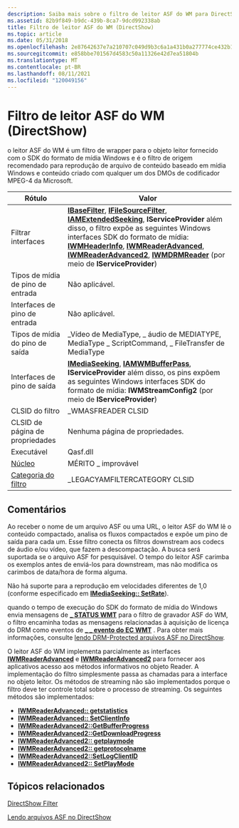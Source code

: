```yaml
---
description: Saiba mais sobre o filtro de leitor ASF do WM para DirectShow. este é um filtro de wrapper para o objeto leitor que é fornecido com o SDK do formato de mídia Windows.
ms.assetid: 82b9f849-b9dc-439b-8ca7-9dcd992338ab
title: Filtro de leitor ASF do WM (DirectShow)
ms.topic: article
ms.date: 05/31/2018
ms.openlocfilehash: 2e87642637e7a210707c049d9b3c6a1a431b0a277774ce432b1c5c962ff2f317
ms.sourcegitcommit: e858bbe701567d4583c50a11326e42d7ea51804b
ms.translationtype: MT
ms.contentlocale: pt-BR
ms.lasthandoff: 08/11/2021
ms.locfileid: "120049156"
---
```

# <a name="wm-asf-reader-filter-directshow"></a>Filtro de leitor ASF do WM (DirectShow)

o leitor ASF do WM é um filtro de wrapper para o objeto leitor fornecido com o SDK do formato de mídia Windows e é o filtro de origem recomendado para reprodução de arquivo de conteúdo baseado em mídia Windows e conteúdo criado com qualquer um dos DMOs de codificador MPEG-4 da Microsoft.



| Rótulo | Valor |
|------------------------------------------|-------------------------------------------------------------------------------------------------------------------------------------------------------------------------------------------------------------------------------------------------------------------------------------------------------------------------------------------------------------------------------------------------------------------------------------------------------------------------------------------|
| Filtrar interfaces                        | [**IBaseFilter**](/windows/desktop/api/Strmif/nn-strmif-ibasefilter), [**IFileSourceFilter**](/windows/desktop/api/Strmif/nn-strmif-ifilesourcefilter), [**IAMExtendedSeeking**](/previous-versions/windows/desktop/api/Qnetwork/nn-qnetwork-iamextendedseeking), **IServiceProvider** além disso, o filtro expõe as seguintes Windows interfaces SDK do formato de mídia: [**IWMHeaderInfo**](/previous-versions/windows/desktop/api/wmsdkidl/nn-wmsdkidl-iwmheaderinfo), [**IWMReaderAdvanced**](/previous-versions/windows/desktop/api/wmsdkidl/nn-wmsdkidl-iwmreaderadvanced), [**IWMReaderAdvanced2**](/previous-versions/windows/desktop/api/wmsdkidl/nn-wmsdkidl-iwmreaderadvanced2), [**IWMDRMReader**](/previous-versions/windows/desktop/api/wmsdkidl/nn-wmsdkidl-iwmdrmreader) (por meio de **IServiceProvider**)<br/> |
| Tipos de mídia de pino de entrada                    | Não aplicável.                                                                                                                                                                                                                                                                                                                                                                                                                                                                           |
| Interfaces de pino de entrada                     | Não aplicável.                                                                                                                                                                                                                                                                                                                                                                                                                                                                           |
| Tipos de mídia do pino de saída                   | \_Vídeo de MediaType, \_ áudio de MEDIATYPE, MediaType \_ ScriptCommand, \_ FileTransfer de MediaType                                                                                                                                                                                                                                                                                                                                                                                                     |
| Interfaces de pino de saída                    | [**IMediaSeeking**](/windows/desktop/api/Strmif/nn-strmif-imediaseeking), [**IAMWMBufferPass**](/previous-versions/windows/desktop/api/Dshowasf/nn-dshowasf-iamwmbufferpass), **IServiceProvider** além disso, os pins expõem as seguintes Windows interfaces SDK do formato de mídia: **IWMStreamConfig2** (por meio de **IServiceProvider**)<br/>                                                                                                                                                                                                                                    |
| CLSID do filtro                             | \_WMASFREADER CLSID                                                                                                                                                                                                                                                                                                                                                                                                                                                                        |
| CLSID de página de propriedades                      | Nenhuma página de propriedades.                                                                                                                                                                                                                                                                                                                                                                                                                                                                         |
| Executável                               | Qasf.dll                                                                                                                                                                                                                                                                                                                                                                                                                                                                                  |
| [Núcleo](merit.md)                       | MÉRITO \_ improvável                                                                                                                                                                                                                                                                                                                                                                                                                                                                           |
| [Categoria do filtro](filter-categories.md) | \_LEGACYAMFILTERCATEGORY CLSID                                                                                                                                                                                                                                                                                                                                                                                                                                                             |



 

## <a name="remarks"></a>Comentários

Ao receber o nome de um arquivo ASF ou uma URL, o leitor ASF do WM lê o conteúdo compactado, analisa os fluxos compactados e expõe um pino de saída para cada um. Esse filtro conecta os filtros downstream aos codecs de áudio e/ou vídeo, que fazem a descompactação. A busca será suportada se o arquivo ASF for pesquisável. O tempo do leitor ASF carimba os exemplos antes de enviá-los para downstream, mas não modifica os carimbos de data/hora de forma alguma.

Não há suporte para a reprodução em velocidades diferentes de 1,0 (conforme especificado em [**IMediaSeeking:: SetRate**](/windows/desktop/api/Strmif/nf-strmif-imediaseeking-setrate)).

quando o tempo de execução do SDK do formato de mídia do Windows envia mensagens de [**\_ STATUS WMT**](/previous-versions/windows/desktop/api/wmsdkidl/ne-wmsdkidl-wmt_status) para o filtro de gravador ASF do WM, o filtro encaminha todas as mensagens relacionadas à aquisição de licença do DRM como eventos de [**\_ \_ evento do EC WMT**](ec-wmt-event.md) . Para obter mais informações, consulte [lendo DRM-Protected arquivos ASF no DirectShow](reading-drm-protected-asf-files-in-directshow.md).

O leitor ASF do WM implementa parcialmente as interfaces [**IWMReaderAdvanced**](/previous-versions/windows/desktop/api/wmsdkidl/nn-wmsdkidl-iwmreaderadvanced) e [**IWMReaderAdvanced2**](/previous-versions/windows/desktop/api/wmsdkidl/nn-wmsdkidl-iwmreaderadvanced2) para fornecer aos aplicativos acesso aos métodos informativos no objeto Reader. A implementação do filtro simplesmente passa as chamadas para a interface no objeto leitor. Os métodos de streaming não são implementados porque o filtro deve ter controle total sobre o processo de streaming. Os seguintes métodos são implementados:

-   [**IWMReaderAdvanced:: getstatistics**](/previous-versions/windows/desktop/api/wmsdkidl/nf-wmsdkidl-iwmreaderadvanced-getstatistics)
-   [**IWMReaderAdvanced:: SetClientInfo**](/previous-versions/windows/desktop/api/wmsdkidl/nf-wmsdkidl-iwmreaderadvanced-setclientinfo)
-   [**IWMReaderAdvanced2::GetBufferProgress**](/previous-versions/windows/desktop/api/wmsdkidl/nf-wmsdkidl-iwmreaderadvanced2-getbufferprogress)
-   [**IWMReaderAdvanced2::GetDownloadProgress**](/previous-versions/windows/desktop/api/wmsdkidl/nf-wmsdkidl-iwmreaderadvanced2-getdownloadprogress)
-   [**IWMReaderAdvanced2:: getplaymode**](/previous-versions/windows/desktop/api/wmsdkidl/nf-wmsdkidl-iwmreaderadvanced2-getplaymode)
-   [**IWMReaderAdvanced2:: getprotocolname**](/previous-versions/windows/desktop/api/wmsdkidl/nf-wmsdkidl-iwmreaderadvanced2-getprotocolname)
-   [**IWMReaderAdvanced2::SetLogClientID**](/previous-versions/windows/desktop/api/wmsdkidl/nf-wmsdkidl-iwmreaderadvanced2-setlogclientid)
-   [**IWMReaderAdvanced2:: SetPlayMode**](/previous-versions/windows/desktop/api/wmsdkidl/nf-wmsdkidl-iwmreaderadvanced2-setplaymode)

## <a name="related-topics"></a>Tópicos relacionados

<dl> <dt>

[DirectShow Filter](directshow-filters.md)
</dt> <dt>

[Lendo arquivos ASF no DirectShow](reading-asf-files-in-directshow.md)
</dt> </dl>

 

 
